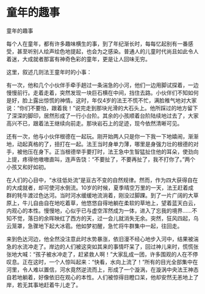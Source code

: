 # 童年的趣事

童年的趣事

每个人在童年，都有许多趣味横生的事，到了年纪渐长时，每每忆起别有一番感受，甚至听别人绘声绘色地提起，也会为之感染。普通人的儿童时代尚且如此令人着迷，大成就者那富有神奇色彩的童年，更是让人回味无穷。

这里，叙述几则法王童年时的小事：

有一次，他和几个小伙伴手牵手趟过一条湍急的小河，他们一边用脚试探着，一边慢慢前行。走着走着，突然发现一块巨石横在中间，挡住去路。小伙伴们不知如何是好，脸上露出惊慌的神情。这时，年仅4岁的法王不慌不忙，满脸稚气地对大家说：“你们不要怕，跟着我！”说完走到那块光滑的大石头上。他所踩过的地方留下了深深的脚印，居然形成了一行小台阶。其余的小孩顺着台阶陆续地过去了，大家高兴不已，跟着法王继续向前走。那块岩石上的足迹，现今依然清晰可见。

还有一次，他与小伙伴根德在一起玩。刚开始两人只是你一下我一下地嬉闹，渐渐地，动起真格的了，扭打在一起。法王当时身单力薄，哪里是身强力壮的根德的对手，被他压在身下。正当根德举手要打时，法王急中生智猛扯住他的耳朵，使劲向上提，疼得他嗷嗷直叫，连声告饶：“不要扯了，不要再扯了，我不打你了。”两个小孩又和好如初。

在人们的心目中，“水往低处流”是亘古不变的自然规律。然而，作为四大获得自在的大成就者，却可使河水倒流。10岁的时候，夏季晴空万里的一天，法王赶着成群的牦牛渡过色达河。当时河水缓缓地流淌着，刚没过脚踝。到了一片广阔的大草原上，牛儿自由自在地吃着草，他悠悠自得地躺在柔软的草地上，望着蓝天白云，内观心的本性。慢慢地，心似乎已与虚空浑然成为一体，进入了忘我的境界……不知不觉，落日的余晖映红了西方的天，过一会儿就消失无余。突然，狂风四起，乌云笼罩，急骤地下起大冰雹。他如梦初醒，急忙将牛群集中一起，往回走。

来到色达河边，他全然没注意此时水势暴涨，依旧漫不经心地步入河中，结果被湍急的水流冲走了。岸边的人们被这突如其来的事情吓呆了，回过神儿来时，慌慌张张地大喊：“孩子被水冲走了，赶紧救人啊！”大家乱成一团，许多围观的人在不停叹息。正在这时，一个人惊叫起来：“快看，水向上流了！”所有的目光全部集中在河里，令人难以置信，河水竟然逆流而上，形成了一个漩涡，在漩涡中央法王神态自若地躺着，好像依旧在观心的本性。人们被惊得目瞪口呆，他却安然无恙地上了岸，若无其事地赶着牛儿走了。

